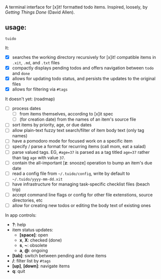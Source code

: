 A terminal interface for [x]it! formatted todo items. Inspired, loosely, by _Getting Things Done_ (David Allen).

## usage:

```
tuido
```

It:

- [x] searches the working directory recursively for [x]it! compatible items in `.xit`, `.md`, and `.txt` files
- [x] compactly displays pending todos and offers navigation between `todo` and `done`
- [x] allows for updating todo status, and persists the updates to the original files
- [x] allows for filtering via `#tags`

It doesn't yet: (roadmap)

- [ ] process dates
  - [ ] from items themselves, according to [x]it spec
  - [ ] (for creation date) from the names of an item's source file
- [ ] sort items by priority, age, or due dates
- [ ] allow plain-text fuzzy text search/filter of item body text (only tag names)
- [ ] have a pomodoro mode for focused work on a specific item
- [ ] specify / parse a format for recurring items (call mom, eat a salad)
- [ ] parse valued tags. EG, `#age=37` is parsed as a tag titled `age=37` rather than tag `age` with value `37`.
- [ ] contain the all-important [__z__: snooze] operation to bump an item's due date
- [ ] read a config file from `~/.tuido/config`, write by default to `~/.tuido/yyyy-mm-dd.xit`
- [ ] have infrastructure for managing task-specific checklist files (beach trip)
- [ ] accept command line flags or config for other file extenstions, source directories, etc
- [ ] allow for creating new todos or editing the body text of existing ones

In app controls:

- **?**: help
- item status updates:
  - **[space]**: open
  - **x**, **X**: checked (done)
  - **s**, **~**: obsolete
  - **a**, **@**: ongoing
- **[tab]**: switch between pending and done items
- **/**: filter list by `#tags`
- **[up]**, **[down]**: navigate items
- **q**: quit
